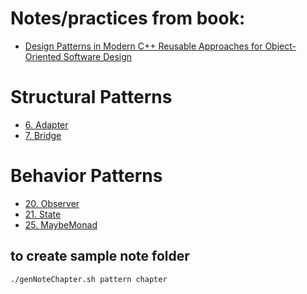 # Notes/practices from book:
- [Design Patterns in Modern C++ Reusable Approaches for Object-Oriented Software Design](https://www.amazon.com/Design-Patterns-Modern-Approaches-Object-Oriented/dp/1484236025)

# Structural Patterns
- [6. Adapter](6.adapter)
- [7. Bridge](7.bridge)
# Behavior Patterns
- [20. Observer](20.observer)
- [21. State](21.state)
- [25. MaybeMonad](25.maybeMonad)


## to create sample note folder
```bash
./genNoteChapter.sh pattern chapter
```
